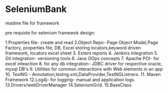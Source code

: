 # SeleniumBank

readme file for framework

pre requiste for selenium framewok design:

 1.Properties file- create and read
 2.Object Repo- Page Object Model,Page Factory, properties file, DB, Excel storing locators,keyword driven framework, locators excel sheet 
 3. Extent reports
 4. Jenkins integration
 5. Git integration- versioning tools
6. Java OOps concepts
7. Apache POI- for  excel inteaction
8. for any db integration- JDBC driver for respective oracle, mysql DB's
9. Utilities  for common interactions with Web elements in an app
10. TestNG - Annotation,testng.xml,DataProvider,TestNGListners.
11. Maven Framework
12.Log4j- for logging- manual and application logs.
13.Drivers/webDriverManager
14.SeleniumGrid.
15.BaseClass
 
 
